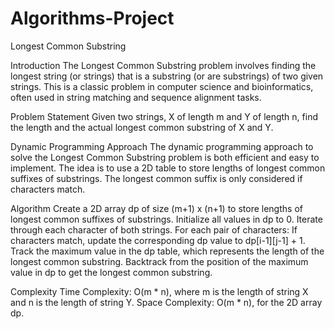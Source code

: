 # Algorithms-Project
Longest Common Substring

Introduction
The Longest Common Substring problem involves finding the longest string (or strings) that is a substring (or are substrings) of two given strings. This is a classic problem in computer science and bioinformatics, often used in string matching and sequence alignment tasks.

Problem Statement
Given two strings, X of length m and Y of length n, find the length and the actual longest common substring of X and Y.

Dynamic Programming Approach
The dynamic programming approach to solve the Longest Common Substring problem is both efficient and easy to implement. The idea is to use a 2D table to store lengths of longest common suffixes of substrings. The longest common suffix is only considered if characters match.

Algorithm
Create a 2D array dp of size (m+1) x (n+1) to store lengths of longest common suffixes of substrings.
Initialize all values in dp to 0.
Iterate through each character of both strings. For each pair of characters:
If characters match, update the corresponding dp value to dp[i-1][j-1] + 1.
Track the maximum value in the dp table, which represents the length of the longest common substring.
Backtrack from the position of the maximum value in dp to get the longest common substring.

Complexity
Time Complexity: O(m * n), where m is the length of string X and n is the length of string Y.
Space Complexity: O(m * n), for the 2D array dp.
